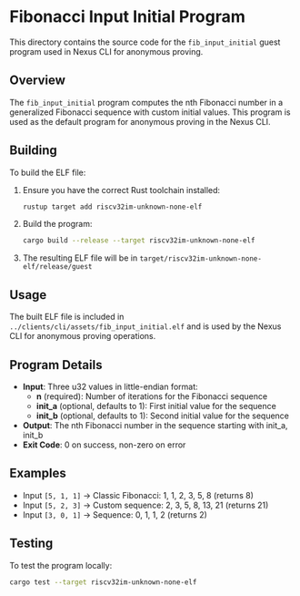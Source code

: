 # Fibonacci Input Initial Program

This directory contains the source code for the `fib_input_initial` guest program used in Nexus CLI for anonymous proving.

## Overview

The `fib_input_initial` program computes the nth Fibonacci number in a generalized Fibonacci sequence with custom initial values. This program is used as the default program for anonymous proving in the Nexus CLI.

## Building

To build the ELF file:

1. Ensure you have the correct Rust toolchain installed:
   ```bash
   rustup target add riscv32im-unknown-none-elf
   ```

2. Build the program:
   ```bash
   cargo build --release --target riscv32im-unknown-none-elf
   ```

3. The resulting ELF file will be in `target/riscv32im-unknown-none-elf/release/guest`

## Usage

The built ELF file is included in `../clients/cli/assets/fib_input_initial.elf` and is used by the Nexus CLI for anonymous proving operations.

## Program Details

- **Input**: Three u32 values in little-endian format:
  - **n** (required): Number of iterations for the Fibonacci sequence
  - **init_a** (optional, defaults to 1): First initial value for the sequence
  - **init_b** (optional, defaults to 1): Second initial value for the sequence
- **Output**: The nth Fibonacci number in the sequence starting with init_a, init_b
- **Exit Code**: 0 on success, non-zero on error

## Examples

- Input `[5, 1, 1]` → Classic Fibonacci: 1, 1, 2, 3, 5, 8 (returns 8)
- Input `[5, 2, 3]` → Custom sequence: 2, 3, 5, 8, 13, 21 (returns 21)
- Input `[3, 0, 1]` → Sequence: 0, 1, 1, 2 (returns 2)

## Testing

To test the program locally:

```bash
cargo test --target riscv32im-unknown-none-elf
``` 